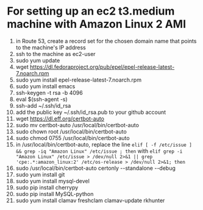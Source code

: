 # For setting up an ec2 t3.medium machine with Amazon Linux 2 AMI

1) in Route 53, create a record set for the chosen domain name that points to the machine's IP address
2) ssh to the machine as ec2-user
3) sudo yum update
4) wget https://dl.fedoraproject.org/pub/epel/epel-release-latest-7.noarch.rpm
5) sudo yum install epel-release-latest-7.noarch.rpm 
6) sudo yum install emacs
7) ssh-keygen -t rsa -b 4096
8) eval $(ssh-agent -s)
9) ssh-add ~/.ssh/id_rsa
10) add the public key  ~/.ssh/id_rsa.pub to your github account
11) wget https://dl.eff.org/certbot-auto
12) sudo mv certbot-auto /usr/local/bin/certbot-auto
13) sudo chown root /usr/local/bin/certbot-auto
14) sudo chmod 0755 /usr/local/bin/certbot-auto
15) in /usr/local/bin/certbot-auto, replace the line `elif [ -f /etc/issue ] && grep -iq "Amazon Linux" /etc/issue ; then` with `elif grep -i "Amazon Linux" /etc/issue > /dev/null 2>&1 || grep 'cpe:.*:amazon_linux:2' /etc/os-release > /dev/null 2>&1; then`
16) sudo /usr/local/bin/certbot-auto certonly --standalone --debug 
17) sudo yum install git
18) sudo yum install mysql-devel
19) sudo pip install cherrypy
20) sudo pip install MySQL-python
21) sudo yum install clamav freshclam clamav-update rkhunter 
